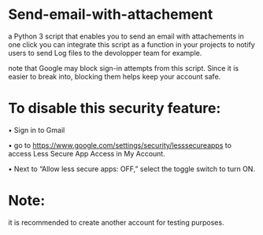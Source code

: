# Send-email-with-attachement
a Python 3 script that enables you to send an email with attachements in one click
you can integrate this script as a function in your projects to notify users to send Log files to the devolopper team for example.





note that Google may block sign-in attempts from this script. Since it is easier to break into, blocking them helps keep your account safe.

# To disable this security feature:

  • Sign in to Gmail 
  
  • go to https://www.google.com/settings/security/lesssecureapps  to access Less Secure App Access in My Account.
  
  • Next to “Allow less secure apps: OFF,” select the toggle switch to turn ON.
  

# Note: 
  it is recommended to create another account for testing purposes. 
